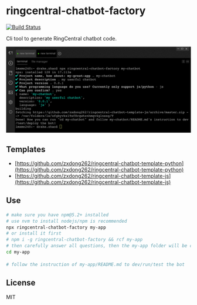 
# ringcentral-chatbot-factory

[![Build Status](https://travis-ci.org/zxdong262/ringcentral-chatbot-factory.svg?branch=test)](https://travis-ci.org/zxdong262/ringcentral-chatbot-factory)

Cli tool to generate RingCentral chatbot code.

![screenshot](screenshots/screenshot.png)

## Templates

- [https://github.com/zxdong262/ringcentral-chatbot-template-python](https://github.com/zxdong262/ringcentral-chatbot-template-python)
- [https://github.com/zxdong262/ringcentral-chatbot-template-js](https://github.com/zxdong262/ringcentral-chatbot-template-js)

## Use

```bash
# make sure you have npm@5.2+ installed
# use nvm to install nodejs/npm is recommended
npx ringcentral-chatbot-factory my-app
# or install it first
# npm i -g ringcentral-chatbot-factory && rcf my-app
# then carefully answer all questions, then the my-app folder will be create
cd my-app

# follow the instruction of my-app/README.md to dev/run/test the bot
```

## License

MIT
